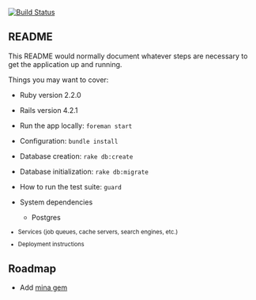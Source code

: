 [![Build Status](https://travis-ci.org/gdurelle/starter_app.svg)](https://travis-ci.org/gdurelle/starter_app)

## README

This README would normally document whatever steps are necessary to get the
application up and running.

Things you may want to cover:

* Ruby version 2.2.0

* Rails version 4.2.1

* Run the app locally: <code>foreman start</code>

* Configuration: <code>bundle install</code>

* Database creation: <code>rake db:create</code>

* Database initialization: <code>rake db:migrate</code>

* How to run the test suite: <code>guard</code>

* System dependencies

  * Postgres

<small>

* Services (job queues, cache servers, search engines, etc.)

* Deployment instructions

</small>

## Roadmap

* Add [mina gem](https://github.com/mina-deploy/mina)
